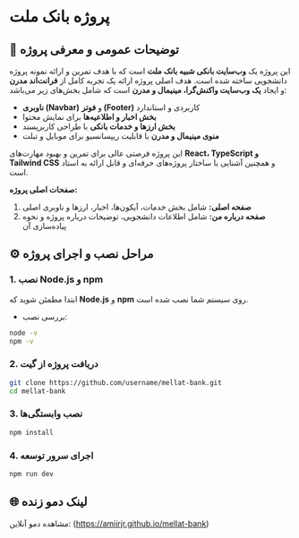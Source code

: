 # پروژه **بانک ملت**

## 📌 توضیحات عمومی و معرفی پروژه

این پروژه یک **وب‌سایت بانکی شبیه بانک ملت** است که با هدف تمرین و ارائه نمونه پروژه دانشجویی ساخته شده است. هدف اصلی پروژه ارائه یک تجربه کامل از **فرانت‌اند مدرن** و ایجاد **یک وب‌سایت واکنش‌گرا، مینیمال و مدرن** است که شامل بخش‌های زیر می‌باشد:

* **ناوبری (Navbar)** و **فوتر (Footer)** کاربردی و استاندارد
* **بخش اخبار و اطلاعیه‌ها** برای نمایش محتوا
* **بخش ارزها و خدمات بانکی** با طراحی کاربرپسند
* **منوی مینیمال و مدرن** با قابلیت ریپسانسیو برای موبایل و تبلت

این پروژه فرصتی عالی برای تمرین و بهبود مهارت‌های **React، TypeScript و Tailwind CSS** و همچنین آشنایی با ساختار پروژه‌های حرفه‌ای و قابل ارائه به استاد است.

**صفحات اصلی پروژه:**

1. **صفحه اصلی:** شامل بخش خدمات، آیکون‌ها، اخبار، ارزها و ناوبری اصلی
2. **صفحه درباره من:** شامل اطلاعات دانشجویی، توضیحات درباره پروژه و نحوه پیاده‌سازی آن



## ⚙️ مراحل نصب و اجرای پروژه

### 1. نصب Node.js و npm

ابتدا مطمئن شوید که **Node.js** و **npm** روی سیستم شما نصب شده است.

* بررسی نصب:

```sh
node -v
npm -v
```

### 2. دریافت پروژه از گیت

```sh
git clone https://github.com/username/mellat-bank.git
cd mellat-bank
```

### 3. نصب وابستگی‌ها

```sh
npm install
```

### 4. اجرای سرور توسعه

```sh
npm run dev
```



## 🌐 لینک دمو زنده

مشاهده دمو آنلاین: (https://amiirjr.github.io/mellat-bank)

